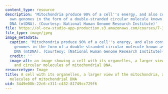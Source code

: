 ```yaml
---
content_type: resource
description: 'Mitochondria produce 90% of a cell''s energy, and also contain their
  own genomes in the form of a double-stranded circular molecule known as mitochondrial
  DNA (mtDNA). (Courtesy: National Human Genome Research Institute)'
file: https://ol-ocw-studio-app-production.s3.amazonaws.com/courses/7-342-powerhouse-rules-the-role-of-mitochondria-in-human-diseases-spring-2011/3449e08b22c6c311c43281749cc729f6_7-342s11-th.jpg
file_type: image/jpeg
image_metadata:
  caption: 'Mitochondria produce 90% of a cell''s energy, and also contain their own
    genomes in the form of a double-stranded circular molecule known as mitochondrial
    DNA (mtDNA). (Courtesy: [National Human Genome Research Institute](http://www.genome.gov/))'
  credit: ''
  image-alt: an image showing a cell with its organelles, a larger view of the mitochondria,
    and circular molecules of mitochondrial DNA.
resourcetype: Image
title: A cell with its organelles, a larger view of the mitochondria, and circular
  molecules of mitochondrial DNA
uid: 3449e08b-22c6-c311-c432-81749cc729f6
---
```

